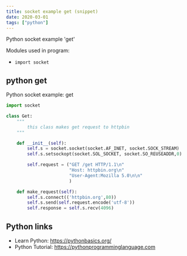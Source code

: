 ```yaml
---
title: socket example get (snippet)
date: 2020-03-01
tags: ["python"]
---
```

Python socket example 'get'


Modules used in program: 
* `import socket`

## python get

Python socket example: get

```python
import socket

class Get:
    """
        this class makes get request to httpbin
    """

    def __init__(self):
        self.s = socket.socket(socket.AF_INET, socket.SOCK_STREAM)
        self.s.setsockopt(socket.SOL_SOCKET, socket.SO_REUSEADDR,0)

        self.request = ("GET /get HTTP/1.1\n"
                        "Host: httpbin.org\n"
                        "User-Agent:Mozilla 5.0\n\n"
                        )

    def make_request(self):
        self.s.connect(('httpbin.org',80))
        self.s.send(self.request.encode('utf-8'))
        self.response = self.s.recv(4096)


```

## Python links

- Learn Python: https://pythonbasics.org/
- Python Tutorial: https://pythonprogramminglanguage.com
